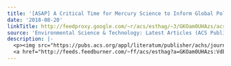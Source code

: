 ```yaml
---
title: '[ASAP] A Critical Time for Mercury Science to Inform Global Policy'
date: '2018-08-20'
linkTitle: http://feedproxy.google.com/~r/acs/esthag/~3/GKOam0UHAzs/acs.est.8b02286
source: 'Environmental Science & Technology: Latest Articles (ACS Publications)'
description: |-
  <p><img src="https://pubs.acs.org/appl/literatum/publisher/achs/journals/content/esthag/0/esthag.ahead-of-print/acs.est.8b02286/20180818/images/medium/es-2018-02286a_0007.gif" alt="TOC Graphic"/></p><div><cite>Environmental Science & Technology</cite></div><div>DOI: 10.1021/acs.est.8b02286</div><div class="feedflare">
  <a href="http://feeds.feedburner.com/~ff/acs/esthag?a=GKOam0UHAzs:Vdb4lJ4LlFI:yIl2AUoC8zA"><img src="http://feeds.feedburner.com/~ff/acs/esthag?d=yIl2AUoC8zA" border="0"></img></a>
---
```

